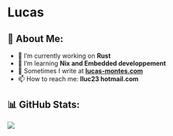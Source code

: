 # Lucas

## 🚀 About Me:
- 🔭 I’m currently working on **Rust**
- 🌱 I’m learning **Nix and Embedded developpement**
- 💬 Sometimes I write at **[lucas-montes.com](https://lucas-montes.com/)**
- 📫 How to reach me: **lluc23 <at> hotmail.com**

## 📊 GitHub Stats:
![](https://github-readme-stats.vercel.app/api/top-langs/?username=lucas-montes&theme=dark&hide_border=false&include_all_commits=true&count_private=true&layout=compact)
